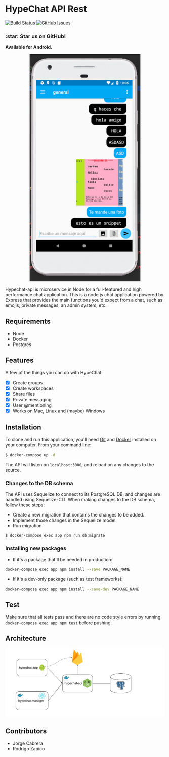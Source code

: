 # HypeChat API Rest

[![Build Status](https://travis-ci.com/jorgejcabrera/HypeChat.svg?branch=master)](https://travis-ci.com/jorgejcabrera/HypeChat)
[![GitHub Issues](https://img.shields.io/github/issues/jorgejcabrera/HypeChat.svg)](https://github.com/jorgejcabrera/HypeChat/issues)

<h3 align="left"> :star: Star us on GitHub! </h3>

**Available for Android.**
<p align="center">
  <img src = "https://github.com/jorgejcabrera/HypeChat/blob/master/api/img/demo1.jpeg" width=350>
</p>
Hypechat-api is microservice in Node for a full-featured and high performance chat application. This is a node.js chat application powered by Express that provides the main functions you'd expect from a chat, such as emojis, private messages, an admin system, etc.

## Requirements
- Node
- Docker
- Postgres

## Features
A few of the things you can do with HypeChat:
- [X] Create groups
- [X] Create workspaces
- [X] Share files 
- [X] Private messaging
- [X] User @mentioning
- [X] Works on Mac, Linux and (maybe) Windows

## Installation
To clone and run this application, you'll need [Git](https://git-scm.com) and [Docker](https://www.docker.com/get-started) installed on your computer. From your command line:
 ```bash
$ docker-compose up -d
 ```
The API will listen on `localhost:3000`, and reload on any changes to the source.

### Changes to the DB schema
The API uses Sequelize to connect to its PostgreSQL DB, and changes are handled using Sequelize-CLI. When making changes to the DB schema, follow these steps:

* Create a new migration that contains the changes to be added.
* Implement those changes in the Sequelize model.
* Run migration 
```bash
$ docker-compose exec app npm run db:migrate
```

### Installing new packages
* If it's a package that'll be needed in production: 
```bash
docker-compose exec app npm install --save PACKAGE_NAME
```
* If it's a dev-only package (such as test frameworks): 
```bash
docker-compose exec app npm install --save-dev PACKAGE_NAME
```

## Test
Make sure that all tests pass and there are no code style errors by running `docker-compose exec app npm test` before pushing.

## Architecture
![alt text](https://github.com/jorgejcabrera/HypeChat/blob/master/api/img/Arquitectura.jpg)

## Contributors
- Jorge Cabrera
- Rodrigo Zapico
